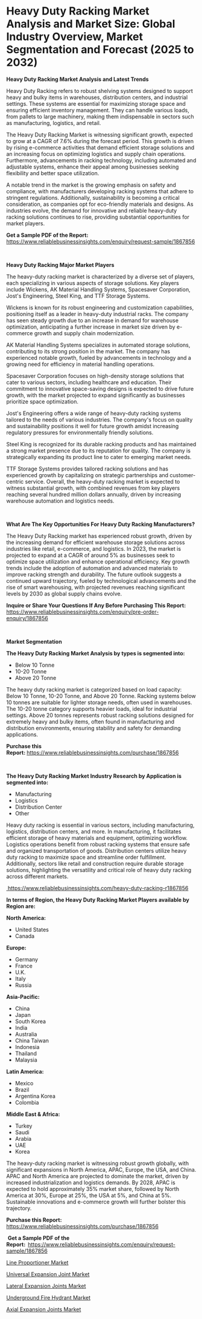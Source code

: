 <p><h1>Heavy Duty Racking Market Analysis and Market Size: Global Industry Overview, Market Segmentation and Forecast (2025 to 2032)</h1></p><p><strong>Heavy Duty Racking Market Analysis and Latest Trends</strong></p>
<p><p>Heavy Duty Racking refers to robust shelving systems designed to support heavy and bulky items in warehouses, distribution centers, and industrial settings. These systems are essential for maximizing storage space and ensuring efficient inventory management. They can handle various loads, from pallets to large machinery, making them indispensable in sectors such as manufacturing, logistics, and retail.</p><p>The Heavy Duty Racking Market is witnessing significant growth, expected to grow at a CAGR of 7.6% during the forecast period. This growth is driven by rising e-commerce activities that demand efficient storage solutions and an increasing focus on optimizing logistics and supply chain operations. Furthermore, advancements in racking technology, including automated and adjustable systems, enhance their appeal among businesses seeking flexibility and better space utilization.</p><p>A notable trend in the market is the growing emphasis on safety and compliance, with manufacturers developing racking systems that adhere to stringent regulations. Additionally, sustainability is becoming a critical consideration, as companies opt for eco-friendly materials and designs. As industries evolve, the demand for innovative and reliable heavy-duty racking solutions continues to rise, providing substantial opportunities for market players.</p></p>
<p><strong>Get a Sample PDF of the Report:&nbsp;</strong> <a href="https://www.reliablebusinessinsights.com/enquiry/request-sample/1867856?utm_campaign=84&utm_medium=2&utm_source=Github&utm_content=ia&utm_term=10042025&utm_id=heavy-duty-racking">https://www.reliablebusinessinsights.com/enquiry/request-sample/1867856</a></p>
<p>&nbsp;</p>
<p><strong>Heavy Duty Racking Major Market Players</strong></p>
<p><p>The heavy-duty racking market is characterized by a diverse set of players, each specializing in various aspects of storage solutions. Key players include Wickens, AK Material Handling Systems, Spacesaver Corporation, Jost's Engineering, Steel King, and TTF Storage Systems.</p><p>Wickens is known for its robust engineering and customization capabilities, positioning itself as a leader in heavy-duty industrial racks. The company has seen steady growth due to an increase in demand for warehouse optimization, anticipating a further increase in market size driven by e-commerce growth and supply chain modernization.</p><p>AK Material Handling Systems specializes in automated storage solutions, contributing to its strong position in the market. The company has experienced notable growth, fueled by advancements in technology and a growing need for efficiency in material handling operations.</p><p>Spacesaver Corporation focuses on high-density storage solutions that cater to various sectors, including healthcare and education. Their commitment to innovative space-saving designs is expected to drive future growth, with the market projected to expand significantly as businesses prioritize space optimization.</p><p>Jost's Engineering offers a wide range of heavy-duty racking systems tailored to the needs of various industries. The company's focus on quality and sustainability positions it well for future growth amidst increasing regulatory pressures for environmentally friendly solutions.</p><p>Steel King is recognized for its durable racking products and has maintained a strong market presence due to its reputation for quality. The company is strategically expanding its product line to cater to emerging market needs.</p><p>TTF Storage Systems provides tailored racking solutions and has experienced growth by capitalizing on strategic partnerships and customer-centric service. Overall, the heavy-duty racking market is expected to witness substantial growth, with combined revenues from key players reaching several hundred million dollars annually, driven by increasing warehouse automation and logistics needs.</p></p>
<p>&nbsp;</p>
<p><strong>What Are The Key Opportunities For Heavy Duty Racking Manufacturers?</strong></p>
<p><p>The Heavy Duty Racking market has experienced robust growth, driven by the increasing demand for efficient warehouse storage solutions across industries like retail, e-commerce, and logistics. In 2023, the market is projected to expand at a CAGR of around 5% as businesses seek to optimize space utilization and enhance operational efficiency. Key growth trends include the adoption of automation and advanced materials to improve racking strength and durability. The future outlook suggests a continued upward trajectory, fueled by technological advancements and the rise of smart warehousing, with projected revenues reaching significant levels by 2030 as global supply chains evolve.</p></p>
<p><strong>Inquire or Share Your Questions If Any Before Purchasing This Report:</strong> <a href="https://www.reliablebusinessinsights.com/enquiry/pre-order-enquiry/1867856?utm_campaign=84&utm_medium=2&utm_source=Github&utm_content=ia&utm_term=10042025&utm_id=heavy-duty-racking">https://www.reliablebusinessinsights.com/enquiry/pre-order-enquiry/1867856</a></p>
<p>&nbsp;</p>
<p><strong>Market Segmentation</strong></p>
<p><strong>The Heavy Duty Racking Market Analysis by types is segmented into:</strong></p>
<p><ul><li>Below 10 Tonne</li><li>10-20 Tonne</li><li>Above 20 Tonne</li></ul></p>
<p><p>The heavy duty racking market is categorized based on load capacity: Below 10 Tonne, 10-20 Tonne, and Above 20 Tonne. Racking systems below 10 tonnes are suitable for lighter storage needs, often used in warehouses. The 10-20 tonne category supports heavier loads, ideal for industrial settings. Above 20 tonnes represents robust racking solutions designed for extremely heavy and bulky items, often found in manufacturing and distribution environments, ensuring stability and safety for demanding applications.</p></p>
<p><strong>Purchase this Report:&nbsp;</strong><a href="https://www.reliablebusinessinsights.com/purchase/1867856?utm_campaign=84&utm_medium=2&utm_source=Github&utm_content=ia&utm_term=10042025&utm_id=heavy-duty-racking">https://www.reliablebusinessinsights.com/purchase/1867856</a></p>
<p>&nbsp;</p>
<p><strong>The Heavy Duty Racking Market Industry Research by Application is segmented into:</strong></p>
<p><ul><li>Manufacturing</li><li>Logistics</li><li>Distribution Center</li><li>Other</li></ul></p>
<p><p>Heavy duty racking is essential in various sectors, including manufacturing, logistics, distribution centers, and more. In manufacturing, it facilitates efficient storage of heavy materials and equipment, optimizing workflow. Logistics operations benefit from robust racking systems that ensure safe and organized transportation of goods. Distribution centers utilize heavy duty racking to maximize space and streamline order fulfillment. Additionally, sectors like retail and construction require durable storage solutions, highlighting the versatility and critical role of heavy duty racking across different markets.</p></p>
<p><a href="https://www.reliablebusinessinsights.com/heavy-duty-racking-r1867856?utm_campaign=84&utm_medium=2&utm_source=Github&utm_content=ia&utm_term=10042025&utm_id=heavy-duty-racking">&nbsp;https://www.reliablebusinessinsights.com/heavy-duty-racking-r1867856</a></p>
<p><strong>In terms of Region, the Heavy Duty Racking Market Players available by Region are:</strong></p>
<p>
    <p> <strong> North America: </strong>
        <ul>
            <li>United States</li>
            <li>Canada</li>
        </ul>
        </p> 
    <p> <strong> Europe: </strong>
        <ul>
            <li>Germany</li>
            <li>France</li>
            <li>U.K.</li>
            <li>Italy</li>
            <li>Russia</li>
        </ul>
        </p> 
    <p> <strong> Asia-Pacific: </strong>
        <ul>
            <li>China</li>
            <li>Japan</li>
            <li>South Korea</li>
            <li>India</li>
            <li>Australia</li>
            <li>China Taiwan</li>
            <li>Indonesia</li>
            <li>Thailand</li>
            <li>Malaysia</li>
        </ul>
        </p> 
    <p> <strong> Latin America: </strong>
        <ul>
            <li>Mexico</li>
            <li>Brazil</li>
            <li>Argentina Korea</li>
            <li>Colombia</li>
        </ul>
        </p> 
    <p> <strong> Middle East & Africa: </strong>
        <ul>
            <li>Turkey</li>
            <li>Saudi</li>
            <li>Arabia</li>
            <li>UAE</li>
            <li>Korea</li>
        </ul>
    </p>
    </p>
<p><p>The heavy-duty racking market is witnessing robust growth globally, with significant expansions in North America, APAC, Europe, the USA, and China. APAC and North America are projected to dominate the market, driven by increased industrialization and logistics demands. By 2028, APAC is expected to hold approximately 35% market share, followed by North America at 30%, Europe at 25%, the USA at 5%, and China at 5%. Sustainable innovations and e-commerce growth will further bolster this trajectory.</p></p>
<p><strong>Purchase this Report: </strong><a href="https://www.reliablebusinessinsights.com/purchase/1867856?utm_campaign=84&utm_medium=2&utm_source=Github&utm_content=ia&utm_term=10042025&utm_id=heavy-duty-racking">https://www.reliablebusinessinsights.com/purchase/1867856</a></p>
<p>&nbsp;<strong>Get a Sample PDF of the Report:&nbsp;&nbsp;</strong><a href="https://www.reliablebusinessinsights.com/enquiry/request-sample/1867856?utm_campaign=84&utm_medium=2&utm_source=Github&utm_content=ia&utm_term=10042025&utm_id=heavy-duty-racking">https://www.reliablebusinessinsights.com/enquiry/request-sample/1867856</a></p>
<p><strong></strong></p>
<p><p><a href="https://github.com/marfosamiko7/Market-Research-Report-List-1/blob/main/line-proportioner-market.md?utm_campaign=84&utm_medium=2&utm_source=Github&utm_content=ia&utm_term=10042025&utm_id=heavy-duty-racking">Line Proportioner Market</a></p><p><a href="https://github.com/bawksmaedamu/Market-Research-Report-List-1/blob/main/universal-expansion-joint-market.md?utm_campaign=84&utm_medium=2&utm_source=Github&utm_content=ia&utm_term=10042025&utm_id=heavy-duty-racking">Universal Expansion Joint Market</a></p><p><a href="https://github.com/grimssummouc/Market-Research-Report-List-1/blob/main/lateral-expansion-joints-market.md?utm_campaign=84&utm_medium=2&utm_source=Github&utm_content=ia&utm_term=10042025&utm_id=heavy-duty-racking">Lateral Expansion Joints Market</a></p><p><a href="https://github.com/gierlravasty/Market-Research-Report-List-1/blob/main/underground-fire-hydrant-market.md?utm_campaign=84&utm_medium=2&utm_source=Github&utm_content=ia&utm_term=10042025&utm_id=heavy-duty-racking">Underground Fire Hydrant Market</a></p><p><a href="https://github.com/agemakisel4b/Market-Research-Report-List-1/blob/main/axial-expansion-joints-market.md?utm_campaign=84&utm_medium=2&utm_source=Github&utm_content=ia&utm_term=10042025&utm_id=heavy-duty-racking">Axial Expansion Joints Market</a></p></p>